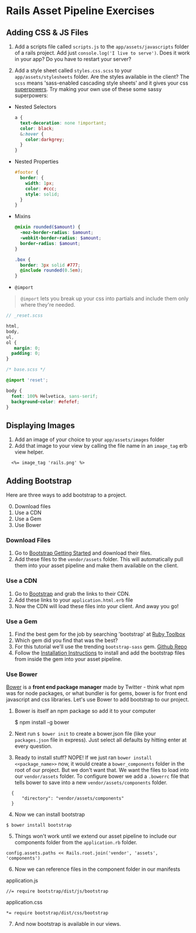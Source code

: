 # Rails Asset Pipeline Exercises

## Adding CSS & JS Files

1. Add a scripts file called `scripts.js` to the `app/assets/javascripts` folder of a rails project. Add just ```console.log('I live to serve')```. Does it work in your app? Do you have to restart your server?

1. Add a style sheet called `styles.css.scss` to your `app/assets/stylesheets` folder. Are the styles available in the client? The `scss` means 'sass-enabled cascading style sheets' and it gives your css [superpowers](http://sass-lang.com/). Try making your own use of these some sassy superpowers:

  * Nested Selectors
    ```scss
    a {
      text-decoration: none !important;
      color: black;
      &:hover {
        color:darkgrey;
      }
    }
    ```

  * Nested Properties
    ```scss
    #footer {
      border: {
        width: 1px;
        color: #ccc;
        style: solid;
      }
    }
    ```

  * Mixins
    ```scss
    @mixin rounded($amount) {
      -moz-border-radius: $amount;
      -webkit-border-radius: $amount;
      border-radius: $amount;
    }

    .box {
      border: 3px solid #777;
      @include rounded(0.5em);
    }
    ```

  * `@import`
  > `@import` lets you break up your css into partials and include them only where they're needed.

  ```scss
  // _reset.scss

  html,
  body,
  ul,
  ol {
     margin: 0;
    padding: 0;
  }
  ```

  ```scss
  /* base.scss */

  @import 'reset';

  body {
    font: 100% Helvetica, sans-serif;
    background-color: #efefef;
  }
  ```

## Displaying Images

1. Add an image of your choice to your `app/assets/images` folder
2. Add that image to your view by calling the file name in an `image_tag` erb view helper.

```
  <%= image_tag 'rails.png' %>
```

## Adding Bootstrap

Here are three ways to add bootstrap to a project.

0. Download files
1. Use a CDN
2. Use a Gem
3. Use Bower

### Download Files

1. Go to [Bootstrap Getting Started](http://getbootstrap.com/getting-started/) and download their files.
2. Add these files to the `vendor/assets` folder. This will automatically pull them into your asset pipeline and make them available on the client.

### Use a CDN

1. Go to [Bootstrap](http://getbootstrap.com/) and grab the links to their CDN.
    <link rel="stylesheet" href="https://maxcdn.bootstrapcdn.com/bootstrap/3.3.5/css/bootstrap.min.css">
    <script src="https://maxcdn.bootstrapcdn.com/bootstrap/3.3.5/js/bootstrap.min.js"></script>
2. Add these links to your `application.html.erb` file
3. Now the CDN will load these files into your client. And away you go!

### Use a Gem

1. Find the best gem for the job by searching 'bootstrap' at [Ruby Toolbox](https://www.ruby-toolbox.com/)
2. Which gem did you find that was the best?
3. For this tutorial we'll use the trending `bootstrap-sass` gem. [Github Repo](https://github.com/twbs/bootstrap-sass)
4. Follow the [Installation Instructions](https://github.com/twbs/bootstrap-sass#installation) to install and add the bootstrap files from inside the gem into your asset pipeline.

### Use Bower

[Bower](http://bower.io/) is a **front end package manager** made by Twitter - think what npm was for node packages, or what bundler is for gems, bower is for front end javascript and css libraries. Let's use Bower to add bootstrap to our project.

1. Bower is itself an npm package so add it to your computer

    $ npm install -g bower

2. Next run `$ bower init` to create a bower.json file (like your `packages.json` file in express). Just select all defaults by hitting enter at every question.
3. Ready to install stuff? NOPE! If we just ran `bower install <<package_name>>` now, it would create a `bower_components` folder in the root of our project. But we don't want that. We want the files to load into our `vendor/assets` folder. To configure bower we add a `.bowerrc` file that tells bower to save into a new `vendor/assets/components` folder.
  ```
    {
        "directory": "vendor/assets/components"
    }
  ```
4. Now we can install bootstrap

  ```
  $ bower install bootstrap
  ```

5. Things won't work until we extend our asset pipeline to include our components folder from the `application.rb` folder.

  ```
  config.assets.paths << Rails.root.join('vendor', 'assets', 'components')
  ```

6. Now we can reference files in the component folder in our manifests

  application.js
  ```
  //= require bootstrap/dist/js/bootstrap
  ```

  application.css
  ```
  *= require bootstrap/dist/css/bootstrap
  ```
7. And now bootstrap is available in our views.
